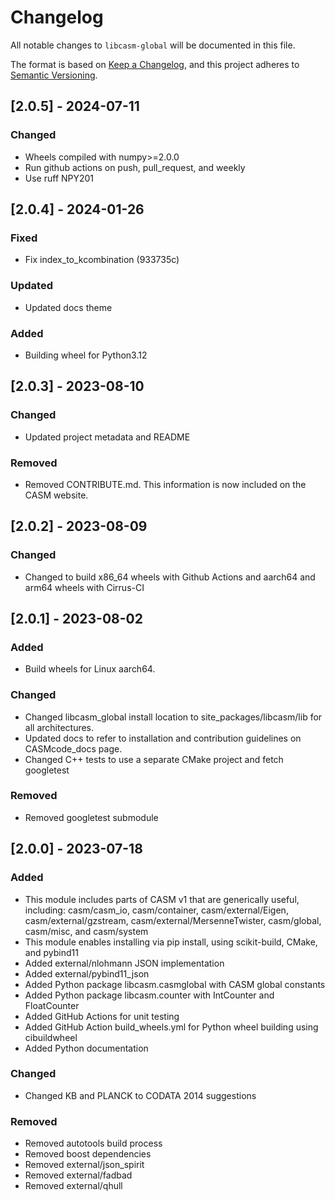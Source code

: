 # Changelog

All notable changes to `libcasm-global` will be documented in this file.

The format is based on [Keep a Changelog](https://keepachangelog.com/en/1.1.0/),
and this project adheres to [Semantic Versioning](https://semver.org/spec/v2.0.0.html).


## [2.0.5] - 2024-07-11

### Changed

- Wheels compiled with numpy>=2.0.0
- Run github actions on push, pull_request, and weekly
- Use ruff NPY201


## [2.0.4] - 2024-01-26

### Fixed

- Fix index_to_kcombination  (933735c)

### Updated

- Updated docs theme

### Added

- Building wheel for Python3.12


## [2.0.3] - 2023-08-10

### Changed

- Updated project metadata and README

### Removed

- Removed CONTRIBUTE.md. This information is now included on the CASM website.


## [2.0.2] - 2023-08-09

### Changed

- Changed to build x86_64 wheels with Github Actions and aarch64 and arm64 wheels with Cirrus-CI


## [2.0.1] - 2023-08-02

### Added

- Build wheels for Linux aarch64.

### Changed

- Changed libcasm_global install location to site_packages/libcasm/lib for all architectures.
- Updated docs to refer to installation and contribution guidelines on CASMcode_docs page.
- Changed C++ tests to use a separate CMake project and fetch googletest

### Removed
- Removed googletest submodule


## [2.0.0] - 2023-07-18

### Added

- This module includes parts of CASM v1 that are generically useful, including: casm/casm_io, casm/container, casm/external/Eigen, casm/external/gzstream, casm/external/MersenneTwister, casm/global, casm/misc, and casm/system
- This module enables installing via pip install, using scikit-build, CMake, and pybind11
- Added external/nlohmann JSON implementation
- Added external/pybind11_json
- Added Python package libcasm.casmglobal with CASM global constants
- Added Python package libcasm.counter with IntCounter and FloatCounter
- Added GitHub Actions for unit testing
- Added GitHub Action build_wheels.yml for Python wheel building using cibuildwheel
- Added Python documentation

### Changed

- Changed KB and PLANCK to CODATA 2014 suggestions

### Removed

- Removed autotools build process
- Removed boost dependencies
- Removed external/json_spirit
- Removed external/fadbad
- Removed external/qhull
